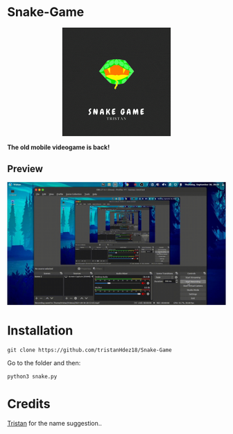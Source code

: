 # Snake-Game
<p align="center">
  <img src="Snake_Game_Logo.gif" alt="animated" width="250" height="250" />
</p>

**The old mobile videogame is back!**

## Preview

![](preview.gif)


# Installation

```
git clone https://github.com/tristanHdez18/Snake-Game
```

Go to the folder and then:

```
python3 snake.py
```


# Credits
[Tristan](https://github.com/tristanHdez18) for the name suggestion..
